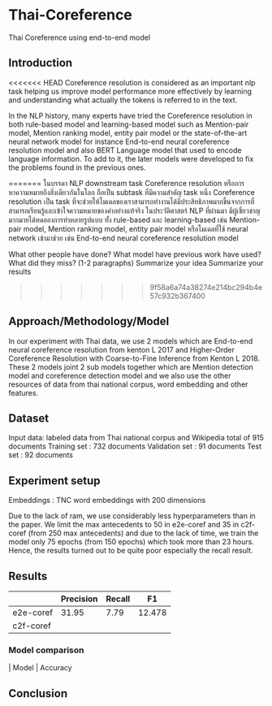 # Thai-Coreference
Thai Coreference using end-to-end model

## Introduction
<<<<<<< HEAD
Coreference resolution is considered as an important nlp task helping us improve model performance more effectively by learning and understanding what actually the tokens is referred to in the text.

In the NLP history, many experts have tried the Coreference resolution in both rule-based model and learning-based model such as Mention-pair model, Mention ranking model, entity pair model or the state-of-the-art neural network model for instance End-to-end neural coreference resolution model and also BERT Language model that used to encode language information. To add to it, the later models were developed to fix the problems found in the previous ones.

=======
ในบรรดา NLP downstream task Coreference resolution หรือการหาความหมายถึงสิ่งเดียวกันในโลก ถือเป็น subtask ที่มีความสำคัญ task หนึ่ง Coreference resolution เป็น task ที่จะช่วยให้โมเดลของเราสามารถทำงานได้มีประสิทธิภาพมากขึ้นจากการที่สามารถเรียนรู้และเข้าใจความหมายของคำอย่างแท้จริง 
ในประวัติศาสตร์ NLP ที่ผ่านมา มีผู้เชี่ยวชาญมากมายได้ทดลองการทำหลายรูปแบบ ทั้ง rule-based และ learning-based เช่น Mention-pair model, Mention ranking model, entity pair model หรือโมเดลที่ใช้ neural network เข้ามาช่วย เช่น End-to-end neural coreference resolution model 

What other people have done? What model have previous work have used? What did they miss? (1-2 paragraphs)
Summarize your idea
Summarize your results
>>>>>>> 9f58a6a74a38274e214bc294b4e57c932b367400

## Approach/Methodology/Model
In our experiment with Thai data, we use 2 models  which are End-to-end neural coreference resolution from kenton L 2017 and Higher-Order Coreference Resolution with Coarse-to-Fine Inference from Kenton L 2018. These 2 models  joint 2 sub models together which are Mention detection model and coreference detection model and we also use  the other resources of data from thai national corpus, word embedding and other features. 



## Dataset
Input data: labeled data from Thai national corpus and Wikipedia total of 915 documents 
Training set : 732 documents
Validation set : 91 documents
Test set : 92 documents



## Experiment setup
Embeddings : TNC word embeddings with 200 dimensions

Due to the lack of ram, we use considerably less hyperparameters than in the paper. We limit the max antecedents to 50 in e2e-coref and 35 in c2f-coref (from 250 max antecedents) and due to the lack of time, we train the model only 75 epochs (from 150 epochs) which took more than 23 hours. Hence, the results turned out to be quite poor especially the recall result.


## Results
|   |Precision     | Recall| F1|
| ----------- |-----------| -----------|-----------|
| e2e-coref     | 31.95 |  7.79 |  12.478 |
| c2f-coref  |         |||

### Model comparison
| Model | Accuracy

## Conclusion
